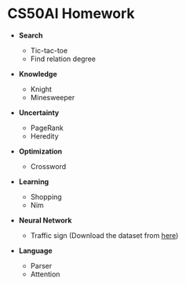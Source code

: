 # CS50AI Homework

- **Search**  
  - Tic-tac-toe  
  - Find relation degree

- **Knowledge**  
  - Knight  
  - Minesweeper

- **Uncertainty**  
  - PageRank  
  - Heredity

- **Optimization**  
  - Crossword

- **Learning**  
  - Shopping  
  - Nim

- **Neural Network**  
  - Traffic sign (Download the dataset from [here](https://cdn.cs50.net/ai/2023/x/projects/5/traffic.zip))

- **Language**  
  - Parser  
  - Attention
